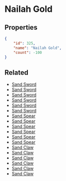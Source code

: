 # Nailah Gold

<no description available>

## Properties

```json
{
    "id": 325,
    "name": "Nailah Gold",
    "count": -100
}
```

## Related

- [Sand Sword](../items/9358-sand-sword.md)
- [Sand Sword](../items/9359-sand-sword.md)
- [Sand Sword](../items/9360-sand-sword.md)
- [Sand Sword](../items/9361-sand-sword.md)
- [Sand Sword](../items/9362-sand-sword.md)
- [Sand Sword](../items/9363-sand-sword.md)
- [Sand Spear](../items/9364-sand-spear.md)
- [Sand Spear](../items/9365-sand-spear.md)
- [Sand Spear](../items/9366-sand-spear.md)
- [Sand Spear](../items/9367-sand-spear.md)
- [Sand Spear](../items/9368-sand-spear.md)
- [Sand Spear](../items/9369-sand-spear.md)
- [Sand Claw](../items/9370-sand-claw.md)
- [Sand Claw](../items/9371-sand-claw.md)
- [Sand Claw](../items/9372-sand-claw.md)
- [Sand Claw](../items/9373-sand-claw.md)
- [Sand Claw](../items/9374-sand-claw.md)
- [Sand Claw](../items/9375-sand-claw.md)

